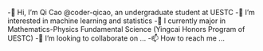 -👋 Hi, I’m Qi Cao @coder-qicao, an undergraduate student at UESTC
-👀 I’m interested in machine learning and statistics
-🌱 I currently major in Mathematics-Physics Fundamental Science (Yingcai Honors Program of UESTC)
-💞️ I’m looking to collaborate on ...
-📫 How to reach me ...

<!---
coder-qicao/coder-qicao is a ✨ special ✨ repository because its `README.md` (this file) appears on your GitHub profile.
You can click the Preview link to take a look at your changes.
--->
